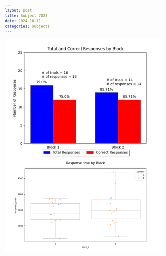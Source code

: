 ```yaml
---
layout: post
title: Subject 7023
date: 2024-10-11
categories: subjects
---
```


![](data/7023/run-1/7023_ATS_responses.png)
![](data/7023/run-1/7023_ATS_rt.png)

